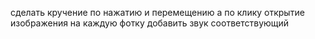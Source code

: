 сделать кручение по нажатию и перемещению 
а по клику открытие изображения
на каждую фотку добавить звук соответствующий